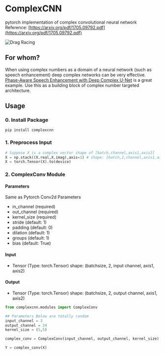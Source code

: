 # ComplexCNN
pytorch implementation of complex convolutional neural network
Reference: [https://arxiv.org/pdf/1705.09792.pdf](https://arxiv.org/pdf/1705.09792.pdf) <br>

![Drag Racing](./img/complexconv.png)

## For whom?
When using complex numbers as a domain of a neural network (such as speech enhancement) deep complex networks can be very effective. <br>
[Phase-Aware Speech Enhancement with Deep Complex U-Net](https://openreview.net/forum?id=SkeRTsAcYm) is a great example. Use this as a building block of complex number targeted architecture.

## Usage
### 0. Install Package
```
pip install complexcnn
```

### 1. Preprocess Input
```python
# Suppose X is a complex vector shape of [batch,channel,axis1,axis2]
X = np.stack((X.real,X.imag),axis=1) # shape: [batch,2,channel,axis1,axis2]
X = torch.Tensor(X).to(device)
```

### 2. ComplexConv Module
#### Parameters
Same as Pytorch Conv2d Parameters

- in_channel (required)
- out_channel (required)
- kernel_size (required)
- stride (default: 1)
- padding (default: 0)
- dilation (default: 1)
- groups (default: 1)
- bias (default: True)

#### Input

- Tensor (Type: torch.Tensor) shape: (batchsize, 2, input channel, axis1, axis2)

#### Output

- Tensor (Type: torch.Tensor) shape: (batchsize, 2, output channel, axis1, axis2)

```python
from complexcnn.modules import ComplexConv

## Parameters Below are totally random
input_channel = 3
output_channel = 24
kernel_size = (5,5)

complex_conv = ComplexConv(input_channel, output_channel, kernel_size)

Y = complex_conv(X)
```
